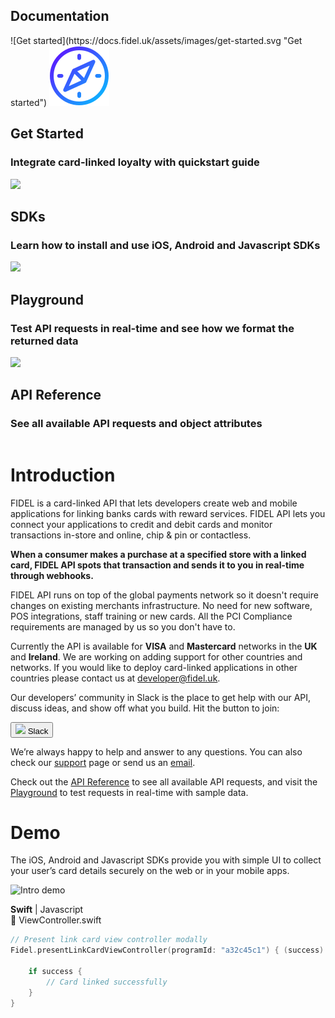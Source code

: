 <h2>Documentation</h2>
<div class="row">
    <div class="column">
        <div class="content">
            ![Get started](https://docs.fidel.uk/assets/images/get-started.svg "Get started")
            <img src="assets/images/get-started.svg"/>
            <h2>Get Started</h2>
            <h3>Integrate card-linked loyalty with quickstart guide</h3>
        </div>
    </div>
    <div class="column">
        <div class="content">
            <img src="https://docs.fidel.uk/assets/images/sdk-box.svg"/>
            <h2>SDKs</h2>
            <h3>Learn how to install and use iOS, Android and Javascript SDKs</h3>
        </div>
    </div>
</div>
<div class="row">
    <div class="column">
        <div class="content">
            <img src="https://docs.fidel.uk/assets/images/playground.svg"/>
            <h2>Playground</h2>
            <h3>Test API requests in real-time and see how we format the returned data</h3>
        </div>
    </div>
    <div class="column">
        <div class="content">
            <img src="https://docs.fidel.uk/assets/images/api-reference.svg"/>
            <h2>API Reference</h2>
            <h3>See all available API requests and object attributes</h3>
        </div>
    </div>
</div>

# Introduction
FIDEL is a card-linked API that lets developers create web and mobile applications for linking banks cards with reward services. FIDEL API lets you connect your applications to credit and debit cards and monitor transactions in-store and online, chip & pin or contactless.

**When a consumer makes a purchase at a specified store with a linked card, FIDEL API spots that transaction and sends it to you in real-time through webhooks.**

FIDEL API runs on top of the global payments network so it doesn't require changes on existing merchants infrastructure. No need for new software, POS integrations, staff training or new cards. All the PCI Compliance requirements are managed by us so you don't have to.

Currently the API is available for **VISA** and **Mastercard** networks in the **UK** and **Ireland**. We are working on adding support for other countries and networks. If you would like to deploy card-linked applications in other countries please contact us at [developer@fidel.uk](mailto:developer@fidel.uk).

Our developers’ community in Slack is the place to get help with our API, discuss ideas, and show off what you build. Hit the button to join:

<button>
  <img src="https://docs.fidel.uk/assets/images/slack-icon.svg" />
  Slack
</button>

We’re always happy to help and answer to any questions. You can also check our [support](fidel.uk) page or send us an [email](mailto:developer@fidel.uk).

Check out the [API Reference](fidel.uk) to see all available API requests, and visit the [Playground](fidel.uk) to test requests in real-time with sample data.

# Demo
The iOS, Android and Javascript SDKs provide you with simple UI to collect your user’s card details securely on the web or in your mobile apps.

![Intro demo](https://docs.fidel.uk/assets/images/intro-demo.png "Intro demo")

**Swift** | Javascript  
📝 ViewController.swift
```swift
// Present link card view controller modally
Fidel.presentLinkCardViewController(programId: "a32c45c1") { (success) -> Void in

    if success {
        // Card linked successfully
    }
}
```
